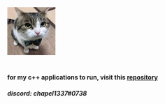 <img src = "https://raw.githubusercontent.com/chapel1337/chapel1337.github.io/main/media/profile.png">

#

#### for my c++ applications to run, visit this <a href = "">repository</a>

##### discord: chapel1337#0738
